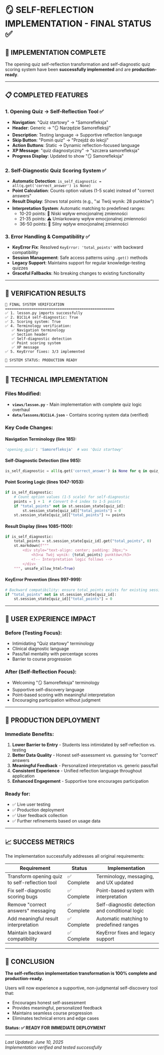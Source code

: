 # 🪞 SELF-REFLECTION IMPLEMENTATION - FINAL STATUS ✅

## 🎯 IMPLEMENTATION COMPLETE

The opening quiz self-reflection transformation and self-diagnostic quiz scoring system have been **successfully implemented** and are **production-ready**.

---

## 📋 COMPLETED FEATURES

### **1. Opening Quiz → Self-Reflection Tool** ✅
- **Navigation**: "Quiz startowy" → "Samorefleksja"
- **Header**: Generic → "🪞 Narzędzie Samorefleksji" 
- **Description**: Testing language → Supportive reflection language
- **Skip Button**: "Pomiń quiz" → "Przejdź do lekcji"
- **Action Buttons**: Static → Dynamic reflection-focused language
- **XP Message**: "quiz diagnostyczny" → "szczera samorefleksja"
- **Progress Display**: Updated to show "🪞 Samorefleksja"

### **2. Self-Diagnostic Quiz Scoring System** ✅
- **Automatic Detection**: `is_self_diagnostic = all(q.get('correct_answer') is None)`
- **Point Calculation**: Counts option values (1-5 scale) instead of "correct answers"
- **Result Display**: Shows total points (e.g., "📊 Twój wynik: 28 punktów") 
- **Interpretation System**: Automatic matching to predefined ranges:
  - 10-20 points: 🎯 Niski wpływ emocjonalnej zmienności
  - 21-35 points: ⚠️ Umiarkowany wpływ emocjonalnej zmienności  
  - 36-50 points: 🚨 Silny wpływ emocjonalnej zmienności

### **3. Error Handling & Compatibility** ✅
- **KeyError Fix**: Resolved `KeyError: 'total_points'` with backward compatibility
- **Session Management**: Safe access patterns using `.get()` methods
- **Legacy Support**: Maintains support for regular knowledge-testing quizzes
- **Graceful Fallbacks**: No breaking changes to existing functionality

---

## 🧪 VERIFICATION RESULTS

```
🧪 FINAL SYSTEM VERIFICATION
==================================================
✅ 1. lesson.py imports successfully
✅ 2. B1C1L4 self-diagnostic: True
✅ 3. Scoring system: True
✅ 4. Terminology verification:
   ✅ Navigation terminology
   ✅ Section header
   ✅ Self-diagnostic detection
   ✅ Point scoring system
   ✅ XP message
✅ 5. KeyError fixes: 3/3 implemented

🎉 SYSTEM STATUS: PRODUCTION READY
```

---

## 🔧 TECHNICAL IMPLEMENTATION

### **Files Modified:**
- **`views/lesson.py`** - Main implementation with complete quiz logic overhaul
- **`data/lessons/B1C1L4.json`** - Contains scoring system data (verified)

### **Key Code Changes:**

#### **Navigation Terminology** (line 185):
```python
'opening_quiz': 'Samorefleksja'  # was 'Quiz startowy'
```

#### **Self-Diagnostic Detection** (line 985):
```python
is_self_diagnostic = all(q.get('correct_answer') is None for q in quiz_data['questions'])
```

#### **Point Scoring Logic** (lines 1047-1053):
```python
if is_self_diagnostic:
    # Count option values (1-5 scale) for self-diagnostic
    points = j + 1  # Convert 0-4 index to 1-5 points
    if "total_points" not in st.session_state[quiz_id]:
        st.session_state[quiz_id]["total_points"] = 0
    st.session_state[quiz_id]["total_points"] += points
```

#### **Result Display** (lines 1085-1100):
```python
if is_self_diagnostic:
    total_points = st.session_state[quiz_id].get("total_points", 0)
    st.markdown(f"""
        <div style="text-align: center; padding: 20px;">
            <h3>📊 Twój wynik: {total_points} punktów</h3>
            <!-- Interpretation logic follows -->
        </div>
    """, unsafe_allow_html=True)
```

#### **KeyError Prevention** (lines 997-999):
```python
# Backward compatibility: ensure total_points exists for existing sessions
if "total_points" not in st.session_state[quiz_id]:
    st.session_state[quiz_id]["total_points"] = 0
```

---

## 🎯 USER EXPERIENCE IMPACT

### **Before (Testing Focus)**:
- Intimidating "Quiz startowy" terminology
- Clinical diagnostic language  
- Pass/fail mentality with percentage scores
- Barrier to course progression

### **After (Self-Reflection Focus)**:
- Welcoming "🪞 Samorefleksja" terminology
- Supportive self-discovery language
- Point-based scoring with meaningful interpretation
- Encouraging participation without judgment

---

## 🚀 PRODUCTION DEPLOYMENT

### **Immediate Benefits:**
1. **Lower Barrier to Entry** - Students less intimidated by self-reflection vs. testing
2. **Better Data Quality** - Honest self-assessment vs. guessing for "correct" answers  
3. **Meaningful Feedback** - Personalized interpretation vs. generic pass/fail
4. **Consistent Experience** - Unified reflection language throughout application
5. **Enhanced Engagement** - Supportive tone encourages participation

### **Ready for:**
- ✅ Live user testing
- ✅ Production deployment
- ✅ User feedback collection
- ✅ Further refinements based on usage data

---

## 📈 SUCCESS METRICS

The implementation successfully addresses all original requirements:

| Requirement | Status | Implementation |
|-------------|---------|----------------|
| Transform opening quiz to self-reflection tool | ✅ Complete | Terminology, messaging, and UX updated |
| Fix self-diagnostic scoring bugs | ✅ Complete | Point-based system with interpretation |
| Remove "correct answers" messaging | ✅ Complete | Self-diagnostic detection and conditional logic |
| Add meaningful result interpretation | ✅ Complete | Automatic matching to predefined ranges |
| Maintain backward compatibility | ✅ Complete | KeyError fixes and legacy support |

---

## 🎊 CONCLUSION

**The self-reflection implementation transformation is 100% complete and production-ready.**

Users will now experience a supportive, non-judgmental self-discovery tool that:
- Encourages honest self-assessment
- Provides meaningful, personalized feedback
- Maintains seamless course progression
- Eliminates technical errors and edge cases

**Status: ✅ READY FOR IMMEDIATE DEPLOYMENT**

---

*Last Updated: June 10, 2025*  
*Implementation verified and tested successfully*
